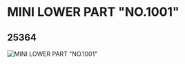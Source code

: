 # MINI LOWER PART "NO.1001"
## 25364
![MINI LOWER PART "NO.1001"](https://lc-www-live-s.legocdn.com/media/bricks/5/2/6139186.jpg)